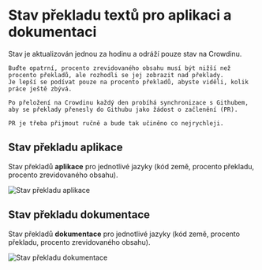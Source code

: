 # Stav překladu textů pro aplikaci a dokumentaci

Stav je aktualizován jednou za hodinu a odráží pouze stav na Crowdinu.

```{tip}
Buďte opatrní, procento zrevidovaného obsahu musí být nižší než procento překladů, ale rozhodli se jej zobrazit nad překlady.
Je lepší se podívat pouze na procento překladů, abyste viděli, kolik práce ještě zbývá.
```

```{admonition} needed time for final publication
Po přeložení na Crowdinu každý den probíhá synchronizace s Githubem, aby se překlady přenesly do Githubu jako žádost o začlenění (PR).

PR je třeba přijmout ručně a bude tak učiněno co nejrychleji.
```

## Stav překladu aplikace

Stav překladů **aplikace** pro jednotlivé jazyky (kód země, procento překladu, procento zrevidovaného obsahu).

![Stav překladu aplikace](https://badges.awesome-crowdin.com/translation-13588158-309752.png)

## Stav překladu dokumentace

Stav překladů **dokumentace** pro jednotlivé jazyky (kód země, procento překladu, procento zrevidovaného obsahu).

![Stav překladu dokumentace](https://badges.awesome-crowdin.com/translation-13588158-310610.png)
